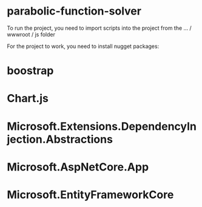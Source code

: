 # parabolic-function-solver 

To run the project, you need to import scripts into the project from the ... / wwwroot / js folder

For the project to work, you need to install nugget packages:
# boostrap
# Chart.js
# Microsoft.Extensions.DependencyInjection.Abstractions
# Microsoft.AspNetCore.App
# Microsoft.EntityFrameworkCore
